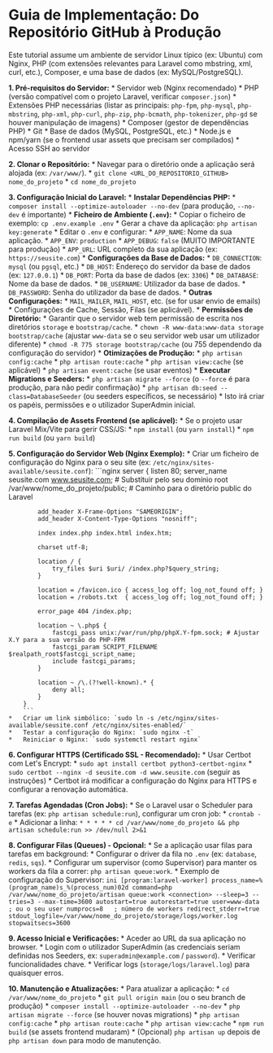 # Guia de Implementação: Do Repositório GitHub à Produção

Este tutorial assume um ambiente de servidor Linux típico (ex: Ubuntu) com Nginx, PHP (com extensões relevantes para Laravel como mbstring, xml, curl, etc.), Composer, e uma base de dados (ex: MySQL/PostgreSQL).

**1. Pré-requisitos do Servidor:**
    *   Servidor web (Nginx recomendado)
    *   PHP (versão compatível com o projeto Laravel, verificar `composer.json`)
    *   Extensões PHP necessárias (listar as principais: `php-fpm`, `php-mysql`, `php-mbstring`, `php-xml`, `php-curl`, `php-zip`, `php-bcmath`, `php-tokenizer`, `php-gd` se houver manipulação de imagens)
    *   Composer (gestor de dependências PHP)
    *   Git
    *   Base de dados (MySQL, PostgreSQL, etc.)
    *   Node.js e npm/yarn (se o frontend usar assets que precisam ser compilados)
    *   Acesso SSH ao servidor

**2. Clonar o Repositório:**
    *   Navegar para o diretório onde a aplicação será alojada (ex: `/var/www/`).
    *   `git clone <URL_DO_REPOSITORIO_GITHUB> nome_do_projeto`
    *   `cd nome_do_projeto`

**3. Configuração Inicial do Laravel:**
    *   **Instalar Dependências PHP:**
        *   `composer install --optimize-autoloader --no-dev` (para produção, `--no-dev` é importante)
    *   **Ficheiro de Ambiente (`.env`):**
        *   Copiar o ficheiro de exemplo: `cp .env.example .env`
        *   Gerar a chave da aplicação: `php artisan key:generate`
        *   Editar o `.env` e configurar:
            *   `APP_NAME`: Nome da sua aplicação.
            *   `APP_ENV`: `production`
            *   `APP_DEBUG`: `false` (MUITO IMPORTANTE para produção)
            *   `APP_URL`: URL completo da sua aplicação (ex: `https://seusite.com`)
            *   **Configurações da Base de Dados:**
                *   `DB_CONNECTION`: `mysql` (ou `pgsql`, etc.)
                *   `DB_HOST`: Endereço do servidor da base de dados (ex: `127.0.0.1`)
                *   `DB_PORT`: Porta da base de dados (ex: `3306`)
                *   `DB_DATABASE`: Nome da base de dados.
                *   `DB_USERNAME`: Utilizador da base de dados.
                *   `DB_PASSWORD`: Senha do utilizador da base de dados.
            *   **Outras Configurações:**
                *   `MAIL_MAILER`, `MAIL_HOST`, etc. (se for usar envio de emails)
                *   Configurações de Cache, Sessão, Filas (se aplicável).
    *   **Permissões de Diretório:**
        *   Garantir que o servidor web tem permissão de escrita nos diretórios `storage` e `bootstrap/cache`.
        *   `chown -R www-data:www-data storage bootstrap/cache` (ajustar `www-data` se o seu servidor web usar um utilizador diferente)
        *   `chmod -R 775 storage bootstrap/cache` (ou 755 dependendo da configuração do servidor)
    *   **Otimizações de Produção:**
        *   `php artisan config:cache`
        *   `php artisan route:cache`
        *   `php artisan view:cache` (se aplicável)
        *   `php artisan event:cache` (se usar eventos)
    *   **Executar Migrations e Seeders:**
        *   `php artisan migrate --force` (o `--force` é para produção, para não pedir confirmação)
        *   `php artisan db:seed --class=DatabaseSeeder` (ou seeders específicos, se necessário)
            *   Isto irá criar os papéis, permissões e o utilizador SuperAdmin inicial.

**4. Compilação de Assets Frontend (se aplicável):**
    *   Se o projeto usar Laravel Mix/Vite para gerir CSS/JS:
        *   `npm install` (ou `yarn install`)
        *   `npm run build` (ou `yarn build`)

**5. Configuração do Servidor Web (Nginx Exemplo):**
    *   Criar um ficheiro de configuração do Nginx para o seu site (ex: `/etc/nginx/sites-available/seusite.conf`):
        ```nginx
        server {
            listen 80;
            server_name seusite.com www.seusite.com; # Substituir pelo seu domínio
            root /var/www/nome_do_projeto/public; # Caminho para o diretório public do Laravel

            add_header X-Frame-Options "SAMEORIGIN";
            add_header X-Content-Type-Options "nosniff";

            index index.php index.html index.htm;

            charset utf-8;

            location / {
                try_files $uri $uri/ /index.php?$query_string;
            }

            location = /favicon.ico { access_log off; log_not_found off; }
            location = /robots.txt  { access_log off; log_not_found off; }

            error_page 404 /index.php;

            location ~ \.php$ {
                fastcgi_pass unix:/var/run/php/phpX.Y-fpm.sock; # Ajustar X.Y para a sua versão do PHP-FPM
                fastcgi_param SCRIPT_FILENAME $realpath_root$fastcgi_script_name;
                include fastcgi_params;
            }

            location ~ /\.(?!well-known).* {
                deny all;
            }
        }
        ```
    *   Criar um link simbólico: `sudo ln -s /etc/nginx/sites-available/seusite.conf /etc/nginx/sites-enabled/`
    *   Testar a configuração do Nginx: `sudo nginx -t`
    *   Reiniciar o Nginx: `sudo systemctl restart nginx`

**6. Configurar HTTPS (Certificado SSL - Recomendado):**
    *   Usar Certbot com Let's Encrypt:
        *   `sudo apt install certbot python3-certbot-nginx`
        *   `sudo certbot --nginx -d seusite.com -d www.seusite.com` (seguir as instruções)
    *   Certbot irá modificar a configuração do Nginx para HTTPS e configurar a renovação automática.

**7. Tarefas Agendadas (Cron Jobs):**
    *   Se o Laravel usar o Scheduler para tarefas (ex: `php artisan schedule:run`), configurar um cron job:
        *   `crontab -e`
        *   Adicionar a linha: `* * * * * cd /var/www/nome_do_projeto && php artisan schedule:run >> /dev/null 2>&1`

**8. Configurar Filas (Queues) - Opcional:**
    *   Se a aplicação usar filas para tarefas em background:
        *   Configurar o driver da fila no `.env` (ex: `database`, `redis`, `sqs`).
        *   Configurar um supervisor (como Supervisor) para manter os workers da fila a correr: `php artisan queue:work`.
        *   Exemplo de configuração do Supervisor:
            ```ini
            [program:laravel-worker]
            process_name=%(program_name)s_%(process_num)02d
            command=php /var/www/nome_do_projeto/artisan queue:work <connection> --sleep=3 --tries=3 --max-time=3600
            autostart=true
            autorestart=true
            user=www-data ; ou o seu user
            numprocs=8   ; número de workers
            redirect_stderr=true
            stdout_logfile=/var/www/nome_do_projeto/storage/logs/worker.log
            stopwaitsecs=3600
            ```

**9. Acesso Inicial e Verificações:**
    *   Aceder ao URL da sua aplicação no browser.
    *   Login com o utilizador SuperAdmin (as credenciais seriam definidas nos Seeders, ex: `superadmin@example.com` / `password`).
    *   Verificar funcionalidades chave.
    *   Verificar logs (`storage/logs/laravel.log`) para quaisquer erros.

**10. Manutenção e Atualizações:**
    *   Para atualizar a aplicação:
        *   `cd /var/www/nome_do_projeto`
        *   `git pull origin main` (ou o seu branch de produção)
        *   `composer install --optimize-autoloader --no-dev`
        *   `php artisan migrate --force` (se houver novas migrations)
        *   `php artisan config:cache`
        *   `php artisan route:cache`
        *   `php artisan view:cache`
        *   `npm run build` (se assets frontend mudaram)
        *   (Opcional) `php artisan up` depois de `php artisan down` para modo de manutenção.
